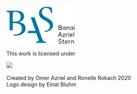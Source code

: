 <a href="http://peaceful-savannah-05454.herokuapp.com">![BASLaw](./frontend/.vuepress/public/logo.svg?sanitize=true "BAS")</a>

This work is licensed under 

<a target="_blank" href="https://creativecommons.org/licenses/by-nd-nc/1.0/"><img src="https://creativecommons.org/images/public/somerights.gif"></a>

Created by Omer Azriel and Ronelle Rokach 2020 <a target="_blank" href="https://creativecommons.org/licenses/by-nd-nc/1.0/"><img src="https://mirrors.creativecommons.org/presskit/icons/cc.large.png" width="13" height="13"></a>
<br/>Logo design by Einat Bluhm
